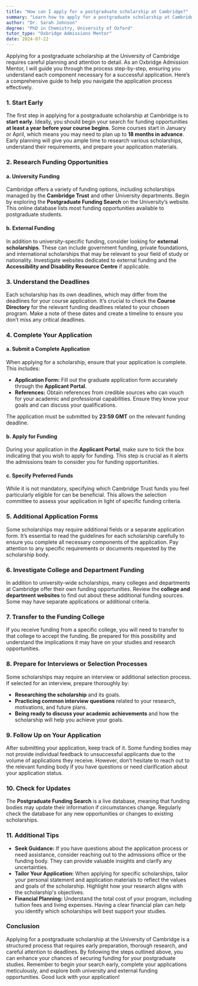 ```yaml
---
title: "How can I apply for a postgraduate scholarship at Cambridge?"
summary: "Learn how to apply for a postgraduate scholarship at Cambridge with this step-by-step guide to ensure a successful application process."
author: "Dr. Sarah Johnson"
degree: "PhD in Chemistry, University of Oxford"
tutor_type: "Oxbridge Admissions Mentor"
date: 2024-07-22
---
```


Applying for a postgraduate scholarship at the University of Cambridge requires careful planning and attention to detail. As an Oxbridge Admission Mentor, I will guide you through the process step-by-step, ensuring you understand each component necessary for a successful application. Here’s a comprehensive guide to help you navigate the application process effectively.

### 1. Start Early

The first step in applying for a postgraduate scholarship at Cambridge is to **start early**. Ideally, you should begin your search for funding opportunities **at least a year before your course begins**. Some courses start in January or April, which means you may need to plan up to **18 months in advance**. Early planning will give you ample time to research various scholarships, understand their requirements, and prepare your application materials.

### 2. Research Funding Opportunities

#### a. **University Funding**

Cambridge offers a variety of funding options, including scholarships managed by the **Cambridge Trust** and other University departments. Begin by exploring the **Postgraduate Funding Search** on the University’s website. This online database lists most funding opportunities available to postgraduate students. 

#### b. **External Funding**

In addition to university-specific funding, consider looking for **external scholarships**. These can include government funding, private foundations, and international scholarships that may be relevant to your field of study or nationality. Investigate websites dedicated to external funding and the **Accessibility and Disability Resource Centre** if applicable.

### 3. Understand the Deadlines

Each scholarship has its own deadlines, which may differ from the deadlines for your course application. It’s crucial to check the **Course Directory** for the relevant funding deadlines related to your chosen program. Make a note of these dates and create a timeline to ensure you don’t miss any critical deadlines. 

### 4. Complete Your Application

#### a. **Submit a Complete Application**

When applying for a scholarship, ensure that your application is complete. This includes:

- **Application Form:** Fill out the graduate application form accurately through the **Applicant Portal**.
- **References:** Obtain references from credible sources who can vouch for your academic and professional capabilities. Ensure they know your goals and can discuss your qualifications.

The application must be submitted by **23:59 GMT** on the relevant funding deadline. 

#### b. **Apply for Funding**

During your application in the **Applicant Portal**, make sure to tick the box indicating that you wish to apply for funding. This step is crucial as it alerts the admissions team to consider you for funding opportunities. 

#### c. **Specify Preferred Funds**

While it is not mandatory, specifying which Cambridge Trust funds you feel particularly eligible for can be beneficial. This allows the selection committee to assess your application in light of specific funding criteria.

### 5. Additional Application Forms

Some scholarships may require additional fields or a separate application form. It’s essential to read the guidelines for each scholarship carefully to ensure you complete all necessary components of the application. Pay attention to any specific requirements or documents requested by the scholarship body.

### 6. Investigate College and Department Funding

In addition to university-wide scholarships, many colleges and departments at Cambridge offer their own funding opportunities. Review the **college and department websites** to find out about these additional funding sources. Some may have separate applications or additional criteria.

### 7. Transfer to the Funding College

If you receive funding from a specific college, you will need to transfer to that college to accept the funding. Be prepared for this possibility and understand the implications it may have on your studies and research opportunities.

### 8. Prepare for Interviews or Selection Processes

Some scholarships may require an interview or additional selection process. If selected for an interview, prepare thoroughly by:

- **Researching the scholarship** and its goals.
- **Practicing common interview questions** related to your research, motivations, and future plans.
- **Being ready to discuss your academic achievements** and how the scholarship will help you achieve your goals.

### 9. Follow Up on Your Application

After submitting your application, keep track of it. Some funding bodies may not provide individual feedback to unsuccessful applicants due to the volume of applications they receive. However, don’t hesitate to reach out to the relevant funding body if you have questions or need clarification about your application status.

### 10. Check for Updates

The **Postgraduate Funding Search** is a live database, meaning that funding bodies may update their information if circumstances change. Regularly check the database for any new opportunities or changes to existing scholarships.

### 11. Additional Tips

- **Seek Guidance:** If you have questions about the application process or need assistance, consider reaching out to the admissions office or the funding body. They can provide valuable insights and clarify any uncertainties.
- **Tailor Your Application:** When applying for specific scholarships, tailor your personal statement and application materials to reflect the values and goals of the scholarship. Highlight how your research aligns with the scholarship's objectives.
- **Financial Planning:** Understand the total cost of your program, including tuition fees and living expenses. Having a clear financial plan can help you identify which scholarships will best support your studies.

### Conclusion

Applying for a postgraduate scholarship at the University of Cambridge is a structured process that requires early preparation, thorough research, and careful attention to deadlines. By following the steps outlined above, you can enhance your chances of securing funding for your postgraduate studies. Remember to begin your search early, complete your applications meticulously, and explore both university and external funding opportunities. Good luck with your application!
    